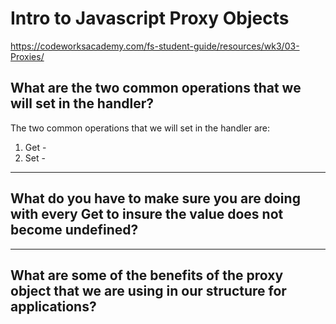 # Intro to Javascript Proxy Objects
https://codeworksacademy.com/fs-student-guide/resources/wk3/03-Proxies/

## What are the two common operations that we will set in the handler?

The two common operations that we will set in the handler are: 

1. Get - 
2. Set -


---

## What do you have to make sure you are doing with every Get to insure the value does not become undefined?

---

## What are some of the benefits of the proxy object that we are using in our structure for applications?